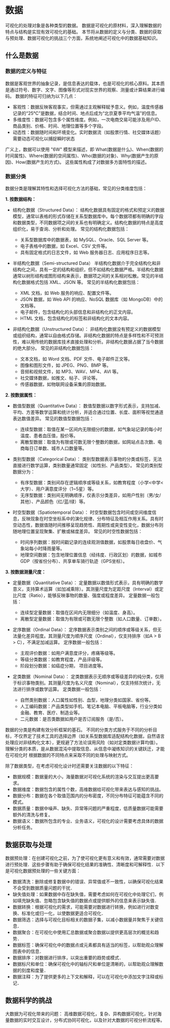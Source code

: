# 数据
<!-- :label:`visualization-data` -->

可视化的处理对象是各种类型的数据。
数据是可视化的原材料，深入理解数据的特点与结构是实现有效可视化的基础。
本节将从数据的定义与分类、数据的获取与预处理、数据可视化的挑战三个方面，系统地阐述可视化中的数据基础知识。

## 什么是数据

### 数据的定义与特征
数据是客观世界的抽象记录，是信息表达的载体，也是可视化的核心原料。其本质是通过符号、数字、文字、图像等形式对现实世界的观察、测量或计算结果进行编码。
数据的特征可归纳为以下几点：

- 客观性：数据反映客观事实，但需通过主观解释赋予意义。例如，温度传感器记录的“25℃”是数据，结合时间、地点后成为“北京夏季平均气温”的信息。
- 多维度性：数据可包含多个属性维度。例如，一次电商交易可能涉及用户ID、商品类别、价格、时间、地理位置等多个字段。
- 动态性：数据随时间和环境变化。实时数据流（如股票行情、社交媒体话题）需要动态可视化以捕捉瞬时状态

广义上，数据可以使用 "6W" 模型来描述，即 What(数据是什么)、When(数据的时间属性)、Where(数据的空间属性)、Who(数据的对象)、Why(数据产生的原因)、How(数据产生的方式)。
这些属性构成了对数据多方面特性的描述。

### 数据分类
数据分类是理解其特性和选择可视化方法的基础，常见的分类维度包括：

**1. 按数据结构：**

- 结构化数据（Structured Data）：
结构化数据具有固定的格式和预定义的数据模型，通常以表格的形式存储在关系型数据库中。每个数据项都有明确的字段和数据类型，不同数据项之间的关系也有明确定义。结构化数据的特点是高度组织化，易于查询、分析和处理。
常见的结构化数据包括：
  - 关系型数据库中的数据表，如 MySQL、Oracle、SQL Server 等。
  - 电子表格中的数据，如 Excel、CSV 文件等。
  - 具有固定格式的日志文件，如 Web 服务器日志、应用程序日志等。

- 半结构化数据（Semi-structured Data）
半结构化数据介于完全结构化和非结构化之间，具有一定的结构和组织，但不如结构化数据严格。半结构化数据通常以树形结构或图形结构来表示，数据项之间的关系相对松散。常见的半结构化数据格式包括 XML、JSON 等。
常见的半结构化数据包括：
  - XML 文档，如 Web 服务的响应、配置文件等。
  - JSON 数据，如 Web API 的响应、NoSQL 数据库（如 MongoDB）中的文档等。
  - 电子邮件，包含结构化的头部信息和非结构化的正文内容。
  - HTML 文档，包含结构化的标签和非结构化的文本内容。

- 非结构化数据（Unstructured Data）：
非结构化数据没有预定义的数据模型或组织结构，通常以自由格式存储。非结构化数据的特点是多样性和不可预测性，难以用传统的数据库技术直接处理和分析。非结构化数据占据了当今数据的绝大部分。
常见的非结构化数据包括：
  - 文本文档，如 Word 文档、PDF 文件、电子邮件正文等。
  - 图像和图形文件，如 JPEG、PNG、BMP 等。
  - 音频和视频文件，如 MP3、WAV、MP4、AVI 等。
  - 社交媒体数据，如推文、帖子、评论等。
  - 传感器数据，如物联网设备采集的原始数据。


**2. 按数据属性：**

- 数值型数据（Quantitative Data）：
数值型数据以数字形式表示，支持加减、平均、方差等数学运算和统计分析，并适合通过位置、长度、面积等视觉通道表达数值差异。
常见的数值型数据包括：
  - 连续型数据：取值在某一区间内无限细分的数据，如气象站记录的每小时温度、患者血压值，股价等。
  - 离散型数据：取值为有限或可数无限个整数的数据，如网站点击次数、电商每日订单数、城市人口数量等。

- 类别型数据（Categorical Data）：
类别型数据表示事物的分类或标签，无法直接进行数学运算，类别数量通常固定（如性别、产品类型）。
常见的类别型数据分为：
  - 有序型数据：类别间存在逻辑顺序或等级关系，如教育程度（小学<中学<大学）、用户满意度评分（1~5星）等。
  - 无序型数据：类别间无明确顺序，仅表示分类差异，如用户性别（男/女/其他）、产品颜色（红/蓝/绿）等。

- 时空型数据（Spatiotemporal Data）：
时空型数据包含时间或空间维度信息，反映现象在时空坐标系中的演化规律、分布特征及相互作用关系。具有时空动态性，数据值随时间推移呈现趋势性、周期性或突变性变化，数据分布则随地理位置呈现聚集、扩散或梯度差异。
常见的时空性数据包括：
  - 时间序列数据：按时间戳记录的连续观测值数据，如股票每日收盘价、气象站每小时降雨量等。
  - 地理空间数据：包含地理位置信息（经纬度、行政区划）的数据，如城市GDP（按省份分布）、共享单车骑行轨迹（GPS坐标）。

**3. 按数据测量尺度：**

- 定量数据（Quantitative Data）：
定量数据以数值形式表示，具有明确的数学意义，支持算术运算（如加减乘除）。其测量尺度为定距尺度（Interval）或定比尺度（Ratio），能够反映事物的数量、强度或程度差异。
定量数据一般包括：
  - 连续型定量数据：取值在区间内无限细分（如温度、身高）。
  - 离散型定量数据：取值为有限或可数无限个整数（如人口数量、订单数）。

- 定序数据（Ordinal Data）：
定序数据表示类别之间的顺序或等级关系，但无法量化差异程度。其测量尺度为顺序尺度（Ordinal），仅支持排序（如A > B > C），不满足加减运算。
定序数据一般包括：
  - 主观评价数据：如用户满意度评分，疼痛等级等。
  - 等级分类数据：如教育程度，产品评级等。
  - 阶段划分数据：如癌症分期， 项目进度等。

- 定类数据（Nominal Data）：
定类数据表示无顺序或等级差异的纯分类，仅用于标识事物类别。其测量尺度为名义尺度（Nominal），仅支持频次统计，无法进行排序或数学运算。
定类数据一般包括：
  - 自然类别数据：人口属性如性别、血型，地理分类如国家、省份等。
  - 人工编码数据：产品类型如手机、笔记本电脑、平板电脑等，行业分类如金融、教育、医疗、制造业等。
  - 二元数据：是否类数据如用户是否订阅服务（是/否）。

数据的分类是构建有效分析框架的基石。
不同的分类方式服务于不同的分析目标，不仅界定了技术工具的选择边界（如关系型数据库适配结构化数据，自然语言处理应对非结构化文本），更规避了方法论误用风险（如对定类数据计算均值）。
理解分类的本质，是从数据混沌中提取信息、从信息中凝练知识的关键跃迁，才能在可视化时 根据数据的不同特点来采取不同的处理与映射方式。

除了数据类型，在考虑可视化设计时还需要关注数据的以下特征：
- 数据规模：数据量的大小，海量数据对可视化系统的渲染与交互提出更高要求。
- 数据维度：数据包含的属性个数，高维数据给可视化带来表达与感知的挑战。
- 数据分布：数据在各个取值范围内的分布密度，不同分布特征可能蕴含不同的模式。
- 数据质量：数据中噪声、缺失、异常等问题的严重程度，低质量数据可能需要额外的清洗与修复。
- 数据语义：数据所包含的专业、业务语义，可视化的设计需要考虑具体的数据分析任务。


## 数据获取与处理


数据预处理：在创建可视化之前，为了使可视化更有意义和有效，通常需要对数据进行预处理．这些步骤有助于确保可视化结果的准确性、清晰度和可解释性．以下是可视化数据预处理的一些关键方面：
- 数据清洗：删除或修复数据中的错误、异常值或不一致性，以确保可视化结果不会受到数据质量问题的干扰．
- 缺失值处理：如果数据中存在缺失值，需要考虑如何在可视化中处理它们，例如填充缺失值、忽略包含缺失值的数据点或提供额外的信息来表示缺失值．
- 数据转换：根据可视化的需求，可能需要对数据进行转换，例如进行对数变换、标准化或归一化，以使数据更适合可视化．
- 数据筛选：选择与可视化目标相关的数据子集，以减小数据量并聚焦于关键信息．
- 数据聚合：在可视化中使用汇总数据或聚合数据以提供更高层次的概览和趋势．
- 数据标签：确保可视化中的数据点或元素都具有适当的标签，以帮助观众理解图表中的信息．
- 数据排序：对数据进行排序，以突出重要的趋势或模式．
- 数据标尺和单位：确保可视化中的轴标尺和单位是清晰的，以帮助观众理解数据的刻度和度量．
- 数据注释：为了提供更多的上下文和解释，可以在可视化中添加文字注释或标记．


## 数据科学的挑战

大数据为可视化带来的问题：
高维数据可视化，复杂、异构数据可视化，针对海量数据的实时交互设计，分布式协同可视化，以及针对大数据的可视分析流程等。

